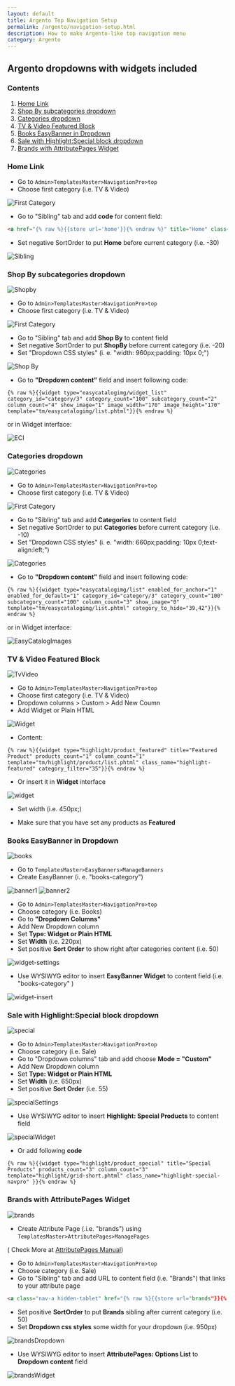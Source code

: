 ```yaml
---
layout: default
title: Argento Top Navigation Setup
permalink: /argento/navigation-setup.html
description: How to make Argento-like top navigation menu
category: Argento
---
```


## Argento dropdowns with widgets included

### Contents

1. [Home Link](#home-link)
2. [Shop By subcategories dropdown](#shop-by-subcategories-dropdown)
3. [Categories dropdown](#categories-dropdown)
4. [TV & Video Featured Block](#tv--video-featured-block)
5. [Books EasyBanner in Dropdown](#books-easybanner-in-dropdown)
6. [Sale with Highlight:Special block dropdown](#sale-with-highlightspecial-block-dropdown)
7. [Brands with AttributePages Widget](#brands-with-attributepages-widget)


### Home Link
- Go to `Admin>TemplatesMaster>NavigationPro>top`
- Choose first category (i.e. TV & Video) 

![First Category](http://i.imgur.com/KePmbGL.png)

- Go to "Sibling" tab and add **code** for content field:

```html
<a href="{% raw %}{{store url='home'}}{% endraw %}" title="Home" class="nav-a">Home</a>
```
- Set negative SortOrder to put **Home** before current category (i.e. -30)

![Sibling](http://i.imgur.com/nxrczcE.png)

### Shop By subcategories dropdown

![Shopby](http://i.imgur.com/gZOgXcx.png)

- Go to `Admin>TemplatesMaster>NavigationPro>top`
- Choose first category (i.e. TV & Video) 

![First Category](http://i.imgur.com/KePmbGL.png)

- Go to "Sibling" tab and add **Shop By** to content field
- Set negative SortOrder to put **ShopBy** before current category (i.e. -20)
- Set "Dropdown CSS styles" (i. e. "width: 960px;padding: 10px 0;")

![Shop By](http://i.imgur.com/fxNPQts.png)

- Go to **"Dropdown content"** field and insert following code:

```
{% raw %}{{widget type="easycatalogimg/widget_list" category_id="category/3" category_count="100" subcategory_count="2" column_count="4" show_image="1" image_width="170" image_height="170" template="tm/easycatalogimg/list.phtml"}}{% endraw %}
```
or in Widget interface:

![ECI ](http://i.imgur.com/qWG4Q1X.png)

### Categories dropdown

![Categories](http://i.imgur.com/KpsrzRE.png)

- Go to `Admin>TemplatesMaster>NavigationPro>top`
- Choose first category (i.e. TV & Video) 

![First Category](http://i.imgur.com/KePmbGL.png)

- Go to "Sibling" tab and add **Categories** to content field
- Set negative SortOrder to put **Categories** before current category (i.e. -10)
- Set "Dropdown CSS styles" (i. e. "width: 660px;padding: 10px 0;text-align:left;")

![Categories](http://i.imgur.com/vozeysA.png)

- Go to **"Dropdown content"** field and insert following code:

```
{% raw %}{{widget type="easycatalogimg/list" enabled_for_anchor="1" enabled_for_default="1" category_id="category/3" category_count="100" subcategory_count="100" column_count="3" show_image="0" template="tm/easycatalogimg/list.phtml" category_to_hide="39,42"}}{% endraw %}
```
or in Widget interface:

![EasyCatalogImages](http://i.imgur.com/clbWCrO.png)

### TV & Video Featured Block

![TvVideo](http://i.imgur.com/z5A6RXE.png)

- Go to `Admin>TemplatesMaster>NavigationPro>top`
- Choose first category (i.e. TV & Video) 
- Dropdown columns > Custom > Add New Coumn
- Add Widget or Plain HTML 

![Widget](http://i.imgur.com/gr1p3ie.png)

- Content: 

```
{% raw %}{{widget type="highlight/product_featured" title="Featured Product" products_count="1" column_count="1" template="tm/highlight/product/list.phtml" class_name="highlight-featured" category_filter="35"}}{% endraw %}
```
- Or insert it in **Widget** interface

![widget](http://i.imgur.com/uVgeAbG.png)

- Set width (i.e. 450px;)

- Make sure that you have set any products as **Featured**

### Books EasyBanner in Dropdown

![books](http://i.imgur.com/6dNSUd8.png)

- Go to `TemplatesMaster>EasyBanners>ManageBanners`
- Create EasyBanner (i. e. "books-category")

![banner1](http://i.imgur.com/CsDQJep.png)
![banner2](http://i.imgur.com/azmolkJ.png)

- Go to `Admin>TemplatesMaster>NavigationPro>top`
- Choose category (i.e. Books) 
- Go to **"Dropdown Columns"**
- Add New Dropdown column
- Set **Type: Widget or Plain HTML**
- Set **Width** (i.e. 220px)
- Set positive **Sort Order** to show right after categories content (i.e. 50)

![widget-settings](http://i.imgur.com/2hHyjVR.png)

- Use WYSIWYG editor to insert **EasyBanner Widget**  to content field (i.e. "books-category" )

![widget-insert](http://i.imgur.com/QHJniGt.png)


### Sale with Highlight:Special block dropdown

![special](http://i.imgur.com/F9xc0ra.png)

- Go to `Admin>TemplatesMaster>NavigationPro>top`
- Choose category (i.e. Sale) 
- Go to "Dropdown columns" tab and add choose **Mode = "Custom"**
- Add New Dropdown column
- Set **Type: Widget or Plain HTML**
- Set **Width** (i.e. 650px)
- Set positive **Sort Order** (i.e. 55)

![specialSettings](http://i.imgur.com/s2gns5r.png)

- Use WYSIWYG editor to insert **Highlight: Special Products**  to content field

![specialWidget](http://i.imgur.com/DmdVZpI.png)

- Or add following **code**

```
{% raw %}{{widget type="highlight/product_special" title="Special Products" products_count="3" column_count="3" template="highlight/grid-short.phtml" class_name="highlight-special-navpro" }}{% endraw %}
```

### Brands with AttributePages Widget

![brands](http://i.imgur.com/OVvm3FV.png) 

- Create Attribute Page (.i.e. "brands") using `TemplatesMaster>AttributePages>ManagePages` 

( Check More at [AttributePages Manual](http://templates-master.com/magento-attributes-and-brands-pages-extension-user-manual))

- Go to `Admin>TemplatesMaster>NavigationPro>top`
- Choose category (i.e. Sale) 
- Go to "Sibling" tab and add URL to content field (i.e. "Brands") that links to your attribute page

```html
<a class="nav-a hidden-tablet" href="{% raw %}{{store url="brands"}}{% endraw %}">Brands</a>
```

- Set positive **SortOrder** to put **Brands** sibling after current category (i.e. 50)
- Set **Dropdown css styles** some width for your dropdown (i.e. 950px)

![brandsDropdown](http://i.imgur.com/5QZtNxf.png)

- Use WYSIWYG editor to insert **AttributePages: Options List**  to **Dropdown content** field

![brandsWidget](http://i.imgur.com/oIMWdnm.png)
